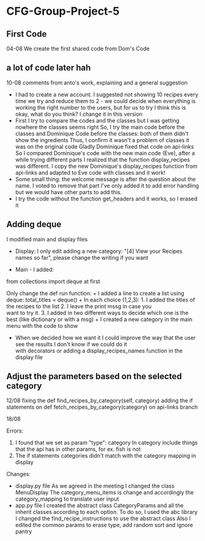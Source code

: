 # CFG-Group-Project-5
## First Code
04-08 We create the first shared code from Dom's Code
## a lot of code later hah
10-08 comments from anto's work, explaining and a general suggestion
+ I had to create a new account. I suggested not showing 10 recipes every time we try and reduce them to 2 - we could 
decide when everything is working the right number to the users, but for us to try I think this is okay,
what do you think? I change it in this version
+ First I try to compare the codes and the classes but I was getting nowhere the classes seems right
So, I try the main code before the classes and Dominique Code before the classes: 
both of them didn't show the ingredients 
Thus, I confirm it wasn't a problem of classes it was on the original code
Gladly Dominique fixed that code on api-links So I compared Dominique's code with the new main code (Eve), 
after a while trying different parts I realized that the function display_recipes was different. 
I copy the new Dominique's display_recipes function from api-links and adapted to Eve code with classes and it work!
+ Some small thing: the welcome message is after the question about the name. I voted to remove that part
I've only added it to add error handling but we would have other parts to add this.
+ I try the code without the function get_headers and it works, so I erased it

## Adding deque

I modified main and display files

+ Display: I only edit adding a new category: "[4] View your Recipes names so far", please change the writing if you want

+ Main - I added:

from collections import deque at first

Only change the def run function:
    + I added a line to create a list using deque: total_titles = deque()
    + In each choice (1,2,3): 1. I added the titles of the recipes to the list 2. I leave the print mssg in case you  
want to try it. 3. I added in two different ways to decide which one is the best (like dictionary or with a msg)
    + I created a new category in the main menu with the code to show 

+ When we decided how we want it I could improve the way that the user see the results I don't know if we could do it   
with decorators or adding a display_recipes_names function in the display file

## Adjust the parameters based on the selected category

12/08
fixing the  def find_recipes_by_category(self, category) adding the if statements on 
def fetch_recipes_by_category(category) on api-links branch

18/08

Errors:
1) I found that we set as param "type": category
In category include things that the api has in other params, for ex. fish is not
2) The if statements categories didn't match with the category mapping in display

Changes:

+ display.py file
As we agreed in the meeting I changed the class MenuDisplay
The category_menu_items is change and accordingly the category_mapping to translate user input
+ app.py file
I created the abstract class CategoryParams and all the inherit classes according to each option.
To do so, I used the abc library
I changed  the find_recipe_instructions to use the abstract class
Also I edited the common params to erase type, add random sort and ignore pantry
